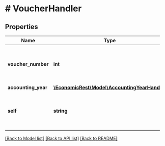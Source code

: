 # # VoucherHandler

## Properties

Name | Type | Description | Notes
------------ | ------------- | ------------- | -------------
**voucher_number** | **int** | Journal voucher number that must be at least 1. | [optional]
**accounting_year** | [**\EconomicRest\Model\AccountingYearHandler**](AccountingYearHandler.md) |  | [optional]
**self** | **string** | A unique link reference to the voucher item. | [optional]

[[Back to Model list]](../../README.md#models) [[Back to API list]](../../README.md#endpoints) [[Back to README]](../../README.md)

